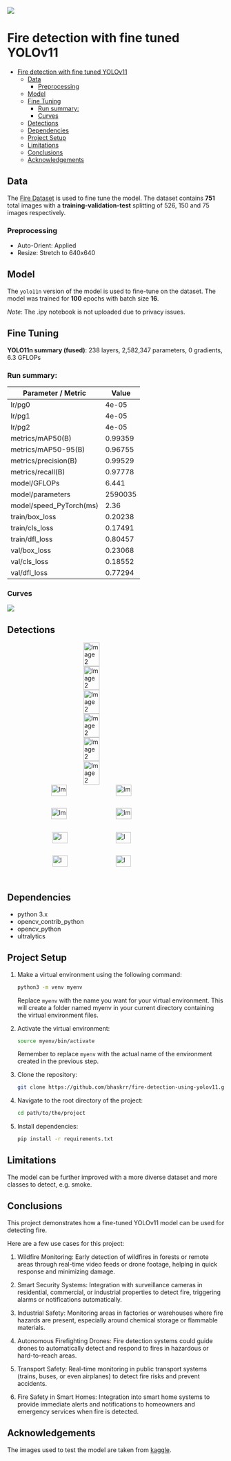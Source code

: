 ![](./yolov11.webp)

# Fire detection with fine tuned YOLOv11

- [Fire detection with fine tuned YOLOv11](#fire-detection-with-fine-tuned-yolov11)
  - [Data](#data)
    - [Preprocessing](#preprocessing)
  - [Model](#model)
  - [Fine Tuning](#fine-tuning)
    - [Run summary:](#run-summary)
    - [Curves](#curves)
  - [Detections](#detections)
  - [Dependencies](#dependencies)
  - [Project Setup](#project-setup)
  - [Limitations](#limitations)
  - [Conclusions](#conclusions)
  - [Acknowledgements](#acknowledgements)

## Data

The [Fire Dataset](https://universe.roboflow.com/hongyu-lin/fire-zecc7/dataset/2) is used to fine tune the model. The dataset contains **751** total images with a **training-validation-test** splitting of 526, 150 and 75 images respectively.

### Preprocessing

- Auto-Orient: Applied
- Resize: Stretch to 640x640

## Model

The `yolo11n` version of the model is used to fine-tune on the dataset. The model was trained for **100** epochs with batch size **16**.

_Note_: The .ipy notebook is not uploaded due to privacy issues.

## Fine Tuning

**YOLO11n summary (fused)**: 238 layers, 2,582,347 parameters, 0 gradients, 6.3 GFLOPs

### Run summary:

| Parameter / Metric      | Value   |
| ----------------------- | ------- |
| lr/pg0                  | 4e-05   |
| lr/pg1                  | 4e-05   |
| lr/pg2                  | 4e-05   |
| metrics/mAP50(B)        | 0.99359 |
| metrics/mAP50-95(B)     | 0.96755 |
| metrics/precision(B)    | 0.99529 |
| metrics/recall(B)       | 0.97778 |
| model/GFLOPs            | 6.441   |
| model/parameters        | 2590035 |
| model/speed_PyTorch(ms) | 2.36    |
| train/box_loss          | 0.20238 |
| train/cls_loss          | 0.17491 |
| train/dfl_loss          | 0.80457 |
| val/box_loss            | 0.23068 |
| val/cls_loss            | 0.18552 |
| val/dfl_loss            | 0.77294 |

### Curves

![](./results.png)

## Detections

<div style="display: flex; flex-direction: column; align-items: center;">
    <div>
        <img src="./data/input/wildfire.jpg" alt="Image 2" width="49.5%">
        <img src="./runs/detect/predict/wildfire.jpg" alt="Image 2" width="49.5%">
    </div>
    <div>
        <img src="./data/input/fire_forest_1.jpg" alt="Image 2" width="49.5%">
        <img src="./runs/detect/predict/fire_forest_1.jpg" alt="Image 2" width="49.5%">
    </div>
    <div>
        <img src="./data/input/fire_home_2.jpg" alt="Image 2" width="49.5%">
        <img src="./runs/detect/predict/fire_home_2.jpg" alt="Image 2" width="49.5%">
    </div>
    <div style="display: flex;">
      <div>
        <img src="./data/input/fire_home_3.jpg" alt="Image 2" width="49%">
        <img src="./runs/detect/predict/fire_home_3.jpg" alt="Image 2" width="49%">
      </div>
      <div>
        <img src="./data/input/fire_home_1.jpg" alt="Image 2" width="49%">
        <img src="./runs/detect/predict/fire_home_1.jpg" alt="Image 2" width="49%">
      </div>
    </div>
    <div>
    </div>
    <div style="display: flex;">
      <div>
        <img src="./data/input/fire_cctv_1.jpg" alt="Image 2" width="49%">
        <img src="./runs/detect/predict/fire_cctv_1.jpg" alt="Image 1" width="49%">
      </div>
      <div>
        <img src="./data/input/fire_cctv_2.jpg" alt="Image 2" width="49%">
        <img src="./runs/detect/predict/fire_cctv_2.jpg" alt="Image 1" width="49%">
      </div>
    </div>
</div>

## Dependencies
- python 3.x
- opencv_contrib_python
- opencv_python
- ultralytics

## Project Setup

1. Make a virtual environment using the following command:

    ```bash
    python3 -m venv myenv
    ```

    Replace `myenv` with the name you want for your virtual environment. This will create a folder named myenv in your current directory containing the virtual environment files.

2. Activate the virtual environment:

    ```bash
    source myenv/bin/activate
    ```

    Remember to replace `myenv` with the actual name of the environment created in the previous step.

3. Clone the repository:

    ```bash
    git clone https://github.com/bhaskrr/fire-detection-using-yolov11.git
    ```

4. Navigate to the root directory of the project:

    ```bash
    cd path/to/the/project
    ```

5. Install dependencies:
    ```bash
    pip install -r requirements.txt
    ```

## Limitations

The model can be further improved with a more diverse dataset and more classes to detect, e.g. smoke.

## Conclusions

This project demonstrates how a fine-tuned YOLOv11 model can be used for detecting fire.

Here are a few use cases for this project:

1. Wildfire Monitoring: Early detection of wildfires in forests or remote areas through real-time video feeds or drone footage, helping in quick response and minimizing damage.

2. Smart Security Systems: Integration with surveillance cameras in residential, commercial, or industrial properties to detect fire, triggering alarms or notifications automatically.

3. Industrial Safety: Monitoring areas in factories or warehouses where fire hazards are present, especially around chemical storage or flammable materials.

4. Autonomous Firefighting Drones: Fire detection systems could guide drones to automatically detect and respond to fires in hazardous or hard-to-reach areas.

5. Transport Safety: Real-time monitoring in public transport systems (trains, buses, or even airplanes) to detect fire risks and prevent accidents.

6. Fire Safety in Smart Homes: Integration into smart home systems to provide immediate alerts and notifications to homeowners and emergency services when fire is detected.

## Acknowledgements

The images used to test the model are taken from [kaggle](https://www.kaggle.com/).
